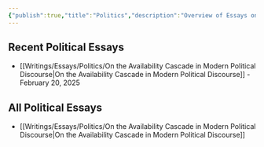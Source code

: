 ```yaml
---
{"publish":true,"title":"Politics","description":"Overview of Essays on Politics.","tags":["Essays/Politics"],"cssclasses":"mado-heading hide-date index-page"}
---
```



## Recent Political Essays

- [[Writings/Essays/Politics/On the Availability Cascade in Modern Political Discourse\|On the Availability Cascade in Modern Political Discourse]] - February 20, 2025


## All Political Essays

- [[Writings/Essays/Politics/On the Availability Cascade in Modern Political Discourse\|On the Availability Cascade in Modern Political Discourse]]

